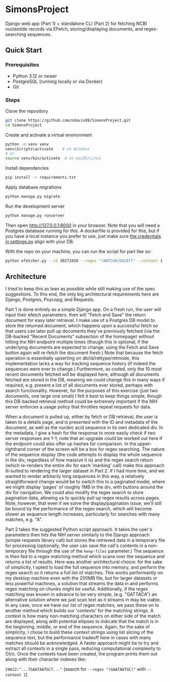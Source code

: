 # SimonsProject

Django web app (Part 1) + standalone CLI (Part 2) for fetching NCBI nucleotide records via EFetch, storing/displaying documents, and regex-searching sequences.

## Quick Start

### Prerequisites
- Python 3.12 or newer  
- PostgreSQL (running locally or via Docker)  
- Git

### Steps 

Clone the repository
```bash
git clone https://github.com/ndavis09/SimonsProject.git
cd SimonsProject
```

Create and activate a virtual environment
```bash
python -m venv venv
venv\Scripts\activate    # on Windows
# or 
source venv/bin/activate  # on macOS/Linux
```

Install dependencies
```bash
pip install -r requirements.txt
```

Apply database migrations
```bash
python manage.py migrate
```

Run the development server
```bash
python manage.py runserver
```

Then open http://127.0.0.1:8000 in your browser.  Note that you will need a Postgres database running for this.  A dockerfile is provided for this, but if you have a local instance you prefer to use, just make sure [the credentials in settings.py](https://github.com/ndavis09/SimonsProject/blob/81b8f90c7a90da917bbd7237e70708773fce4fc0/SimonsProject/settings.py#L78-L83) align with your DB.

With the repo on your machine, you can run the script for part like so:

```bash
python efetcher.py --id 30271926 --regex "(AATCGA|GGCAT)" --context 1
```

## Architecture

I tried to keep this as lean as possible while still making use of the spec suggestions.  To this end, the only big architectural requirements here are Django, Postgres, Psycopg, and Requests.

Part 1 is done entirely as a simple Django app.  On a fresh run, the user will input their efetch parameters, then will "Fetch and Save" the return document for easy later retrieval.  I make use of a Postgres DB model to store the returned document, which happens upon a successful fetch so that users can later pull up documents they've previously fetched (via the DB-backed "Recent Documents" subsection of the homepage) without hitting the NIH endpoint multiple times (though this is optional; if the underlying documents are expected to change, using the Fetch and Save button again will re-fetch the document fresh.)  Note that because the fetch operation is essentially upserting on db/id/rettype/retmode, this implementation lacks a way for tracking sequence history (if indeed the sequences were ever to change.)  Furthermore, as coded, only the 10 most recent documents fetched will be displayed here, although all documents fetched are stored in the DB, meaning we could change this in many ways if required, e.g. present a list of all documents ever stored, perhaps with search functionality.  However, for the purposes of this exercise (just two documents, one large one small) I felt it best to keep things simple, though this DB-backed retrieval method could be extremely important if the NIH server enforces a usage policy that throttles repeat requests for data.

When a document is pulled up, either by fetch or DB retrieval, the user is taken to a details page, and is presented with the ID and metadata of the document, as well as the nucleic acid sequence in its own dedicated div.  In the metadata, I give a hash for the response to more easily check if two server responses are 1-1; note that an upgrade could be worked out here if the endpoint could also offer up hashes for comparison.  In the upper-righthand corner of the screen will be a box for regex searching.  The nature of the sequence display (the code attempts to display the whole sequence in the div, regardless of how massive it is) and the regex search return (which re-renders the entire div for each 'marking' call) make this approach ill-suited to rendering the larger dataset in Part 2.  If I had more time, and we wanted to render arbitarily long sequences in this way, a relatively straightforward change would be to switch this to a paginated model, where we might display 'pages' of roughly 1MB in the div, with buttons around the div for navigation.  We could also modify the regex search to store pagination data, allowing us to quickly pull up regex results across pages.  Note, however, that even if we solve the display/pagination issue, we'll still be bound by the performance of the regex search, which will become slower as sequence length increases, particularly for searches with many matches, e.g. "A".

Part 2 takes the suggested Python script approach.  It takes the user's parameters then hits the NIH server similarly to the Django approach (simple requests library call) but stores the retrieved data in a temporary file for processing (optionally, the user can save the call's contents in a non-temporary file through the use of the `keep-files` parameter.)  The sequence is then fed to a regex matching method which scans over the sequence and returns a list of results.  Here was another architectural choice: for the sake of simplicity, I opted to load the full sequence into memory, and perform the regex search so it returns a full list of matches.  This works performantly on my desktop machine even with the 200MB file, but for larger datasets or less powerful machines, a solution that streams the data in and performs regex matching on chunks might be useful.  Additionally, if the regex matching was known in advance to be very simple, (e.g. "GATTACA") an alternative solution where we just scan text as it streams in may be viable.  In any case, once we have our list of regex matches, we pass these on to another method which builds our 'contexts' for the matching strings.  A context is how many non-matching characters on either side of the match are displayed, along with potential ellipses to indicate that the match is in the beginning, middle, or end of the sequence.  Again, for the sake of simplicity, I chose to build these context strings using list slicing of the sequence text, but the performance tradeoff here in cases with many matches should be acknowledged.  A faster approach might be to try and extract all contexts in a single pass, reducing computational complexity to O(n).  Once the contexts have been created, the program prints them out along with their character indexes like:

`29622:"...TGAATAATGCT..."`
(search for `--regex "(GAATAATGC)"` with `--context 1`)






